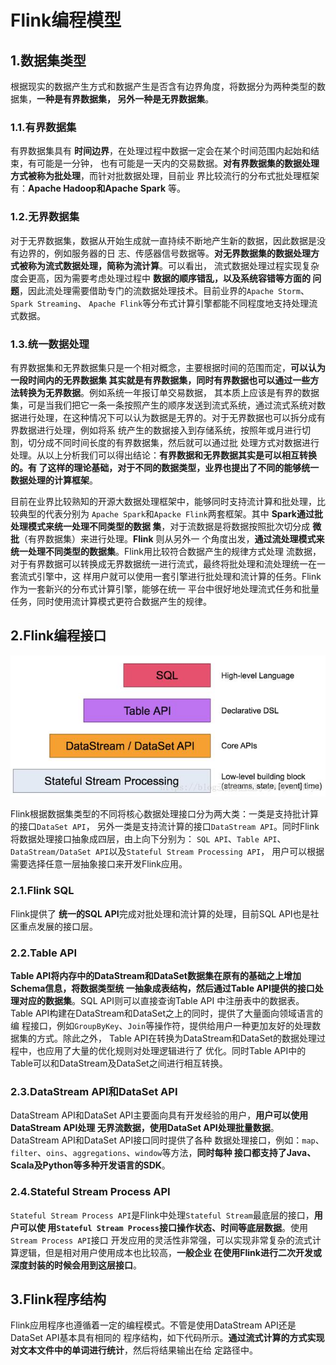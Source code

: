 Flink编程模型
================================================================================
## 1.数据集类型
根据现实的数据产生方式和数据产生是否含有边界角度，将数据分为两种类型的数据集，**一种是有界数据集，
另外一种是无界数据集**。

### 1.1.有界数据集
有界数据集具有 **时间边界**，在处理过程中数据一定会在某个时间范围内起始和结束，有可能是一分钟，
也有可能是一天内的交易数据。**对有界数据集的数据处理方式被称为批处理**，而针对批数据处理，目前业
界比较流行的分布式批处理框架有：**Apache Hadoop和Apache Spark** 等。

### 1.2.无界数据集
对于无界数据集，数据从开始生成就一直持续不断地产生新的数据，因此数据是没有边界的，例如服务器的日
志、传感器信号数据等。**对无界数据集的数据处理方式被称为流式数据处理，简称为流计算**。可以看出，
流式数据处理过程实现复杂度会更高，因为需要考虑处理过程中 **数据的顺序错乱，以及系统容错等方面的
问题**，因此流处理需要借助专门的流数据处理技术。目前业界的`Apache Storm`、`Spark Streaming`、
`Apache Flink`等分布式计算引擎都能不同程度地支持处理流式数据。

### 1.3.统一数据处理
有界数据集和无界数据集只是一个相对概念，主要根据时间的范围而定，**可以认为一段时间内的无界数据集
其实就是有界数据集，同时有界数据也可以通过一些方法转换为无界数据**。例如系统一年报订单交易数据，
其本质上应该是有界的数据集，可是当我们把它一条一条按照产生的顺序发送到流式系统，通过流式系统对数
据进行处理，在这种情况下可以认为数据是无界的。对于无界数据也可以拆分成有界数据进行处理，例如将系
统产生的数据接入到存储系统，按照年或月进行切割，切分成不同时间长度的有界数据集，然后就可以通过批
处理方式对数据进行处理。从以上分析我们可以得出结论：**有界数据和无界数据其实是可以相互转换的。有
了这样的理论基础，对于不同的数据类型，业界也提出了不同的能够统一数据处理的计算框架**。

目前在业界比较熟知的开源大数据处理框架中，能够同时支持流计算和批处理，比较典型的代表分别为
`Apache Spark`和`Apacke Flink`两套框架。其中 **Spark通过批处理模式来统一处理不同类型的数据
集**，对于流数据是将数据按照批次切分成 **微批**（有界数据集）来进行处理。**Flink** 则从另外一
个角度出发，**通过流处理模式来统一处理不同类型的数据集**。Flink用比较符合数据产生的规律方式处理
流数据，对于有界数据可以转换成无界数据统一进行流式，最终将批处理和流处理统一在一套流式引擎中，这
样用户就可以使用一套引擎进行批处理和流计算的任务。Flink作为一套新兴的分布式计算引擎，能够在统一
平台中很好地处理流式任务和批量任务，同时使用流计算模式更符合数据产生的规律。

## 2.Flink编程接口

![flink接口分层与抽象](img/3.jpg)

Flink根据数据集类型的不同将核心数据处理接口分为两大类：一类是支持批计算的接口`DataSet API`，
另外一类是支持流计算的接口`DataStream API`。同时Flink将数据处理接口抽象成四层，由上向下分别为：
`SQL API`、`Table API`、`DataStream/DataSet API`以及`Stateful Stream Processing API`，
用户可以根据需要选择任意一层抽象接口来开发Flink应用。

### 2.1.Flink SQL
Flink提供了 **统一的SQL API**完成对批处理和流计算的处理，目前SQL API也是社区重点发展的接口层。

### 2.2.Table API
**Table API将内存中的DataStream和DataSet数据集在原有的基础之上增加Schema信息，将数据类型统
一抽象成表结构，然后通过Table API提供的接口处理对应的数据集**。SQL API则可以直接查询Table API
中注册表中的数据表。Table API构建在DataStream和DataSet之上的同时，提供了大量面向领域语言的编
程接口，例如`GroupByKey`、`Join`等操作符，提供给用户一种更加友好的处理数据集的方式。除此之外，
Table API在转换为DataStream和DataSet的数据处理过程中，也应用了大量的优化规则对处理逻辑进行了
优化。同时Table API中的Table可以和DataStream及DataSet之间进行相互转换。

### 2.3.DataStream API和DataSet API
DataStream API和DataSet API主要面向具有开发经验的用户，**用户可以使用DataStream API处理
无界流数据，使用DataSet API处理批量数据**。DataStream API和DataSet API接口同时提供了各种
数据处理接口，例如：`map`、`filter`、`oins`、`aggregations`、`window`等方法，**同时每种
接口都支持了Java、Scala及Python等多种开发语言的SDK**。

### 2.4.Stateful Stream Process API
`Stateful Stream Process API`是Flink中处理`Stateful Stream`最底层的接口，**用户可以使
用`Stateful Stream Process`接口操作状态、时间等底层数据**。使用`Stream Process API`接口
开发应用的灵活性非常强，可以实现非常复杂的流式计算逻辑，但是相对用户使用成本也比较高，**一般企业
在使用Flink进行二次开发或深度封装的时候会用到这层接口**。

## 3.Flink程序结构
Flink应用程序也遵循着一定的编程模式。不管是使用DataStream API还是DataSet API基本具有相同的
程序结构，如下代码所示。**通过流式计算的方式实现对文本文件中的单词进行统计**，然后将结果输出在给
定路径中。
```scala

```






